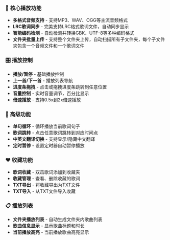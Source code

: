 
### 🎵 核心播放功能
- **多格式音频支持** - 支持MP3、WAV、OGG等主流音频格式
- **LRC歌词同步** - 完美支持LRC格式歌词文件，自动同步显示
- **智能编码检测** - 自动检测并转换GBK、UTF-8等多种编码格式
- **文件夹批量上传** - 支持整个文件夹上传，自动扫描所有子文件夹，每个子文件夹包含一个音频文件和一个歌词文件

### 🎛️ 播放控制
- **播放/暂停** - 基础播放控制
- **上一首/下一首** - 播放列表导航
- **进度条拖拽** - 点击或拖拽进度条跳转到任意位置
- **音量控制** - 实时音量调节，百分比显示
- **倍速播放** - 支持0.5x到2x倍速播放

### 🔄 高级功能
- **单句循环** - 循环播放当前歌词句子
- **歌词跳转** - 点击任意歌词跳转到对应时间点
- **中英文翻译切换** - 支持显示/隐藏中文翻译
- **定时暂停** - 设置定时器自动暂停播放

### ❤️ 收藏功能
- **歌词收藏** - 双击歌词添加到收藏夹
- **收藏管理** - 查看、删除收藏的歌词
- **TXT导出** - 将收藏导出为TXT文件
- **TXT导入** - 从TXT文件导入收藏

### 📋 播放列表
- **文件夹播放列表** - 自动生成文件夹内歌曲列表
- **歌曲信息显示** - 显示歌曲标题和时长
- **当前播放高亮** - 当前播放歌曲高亮显示
